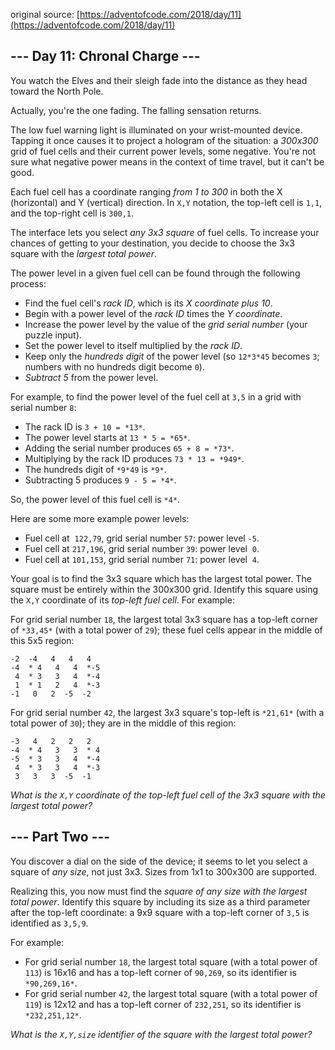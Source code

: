 original source: [https://adventofcode.com/2018/day/11](https://adventofcode.com/2018/day/11)
## --- Day 11: Chronal Charge ---
You watch the Elves and their sleigh fade into the distance as they head toward the North Pole.

Actually, you're the one fading. The falling sensation returns.

The low fuel warning light is illuminated on your wrist-mounted device. Tapping it once causes it to project a hologram of the situation: a *300x300* grid of fuel cells and their current power levels, some negative. You're not sure what negative power means in the context of time travel, but it can't be good.

Each fuel cell has a coordinate ranging *from 1 to 300* in both the X (horizontal) and Y (vertical) direction.  In `X,Y` notation, the top-left cell is `1,1`, and the top-right cell is `300,1`.

The interface lets you select *any 3x3 square* of fuel cells. To increase your chances of getting to your destination, you decide to choose the 3x3 square with the *largest total power*.

The power level in a given fuel cell can be found through the following process:


 - Find the fuel cell's *rack ID*, which is its *X coordinate plus 10*.
 - Begin with a power level of the *rack ID* times the *Y coordinate*.
 - Increase the power level by the value of the *grid serial number* (your puzzle input).
 - Set the power level to itself multiplied by the *rack ID*.
 - Keep only the *hundreds digit* of the power level (so `12*3*45` becomes `3`; numbers with no hundreds digit become `0`).
 - *Subtract 5* from the power level.

For example, to find the power level of the fuel cell at `3,5` in a grid with serial number `8`:


 - The rack ID is `3 + 10 = *13*`.
 - The power level starts at `13 * 5 = *65*`.
 - Adding the serial number produces `65 + 8 = *73*`.
 - Multiplying by the rack ID produces `73 * 13 = *949*`.
 - The hundreds digit of `*9*49` is `*9*`.
 - Subtracting 5 produces `9 - 5 = *4*`.

So, the power level of this fuel cell is `*4*`.

Here are some more example power levels:


 - Fuel cell at  `122,79`, grid serial number `57`: power level `-5`.
 - Fuel cell at `217,196`, grid serial number `39`: power level  `0`.
 - Fuel cell at `101,153`, grid serial number `71`: power level  `4`.

Your goal is to find the 3x3 square which has the largest total power. The square must be entirely within the 300x300 grid. Identify this square using the `X,Y` coordinate of its *top-left fuel cell*. For example:

For grid serial number `18`, the largest total 3x3 square has a top-left corner of `*33,45*` (with a total power of `29`); these fuel cells appear in the middle of this 5x5 region:

```
-2  -4   4   4   4
-4  * 4   4   4  *-5
 4  * 3   3   4  *-4
 1  * 1   2   4  *-3
-1   0   2  -5  -2
```

For grid serial number `42`, the largest 3x3 square's top-left is `*21,61*` (with a total power of `30`); they are in the middle of this region:

```
-3   4   2   2   2
-4  * 4   3   3  * 4
-5  * 3   3   4  *-4
 4  * 3   3   4  *-3
 3   3   3  -5  -1
```

*What is the `X,Y` coordinate of the top-left fuel cell of the 3x3 square with the largest total power?*


## --- Part Two ---
You discover a dial on the side of the device; it seems to let you select a square of *any size*, not just 3x3. Sizes from 1x1 to 300x300 are supported.

Realizing this, you now must find the *square of any size with the largest total power*. Identify this square by including its size as a third parameter after the top-left coordinate: a 9x9 square with a top-left corner of `3,5` is identified as `3,5,9`.

For example:


 - For grid serial number `18`, the largest total square (with a total power of `113`) is 16x16 and has a top-left corner of `90,269`, so its identifier is `*90,269,16*`.
 - For grid serial number `42`, the largest total square (with a total power of `119`) is 12x12 and has a top-left corner of `232,251`, so its identifier is `*232,251,12*`.

*What is the `X,Y,size` identifier of the square with the largest total power?*


